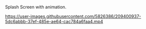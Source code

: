 Splash Screen with animation.


https://user-images.githubusercontent.com/5826386/209400937-5dc6abbb-37ef-485e-ae64-cac784a6faa4.mp4

